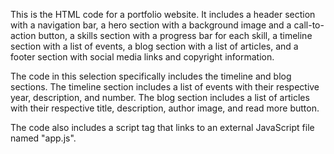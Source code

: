 This is the HTML code for a portfolio website. It includes a header section with a navigation bar, a hero section with a background image and a call-to-action button, a skills section with a progress bar for each skill, a timeline section with a list of events, a blog section with a list of articles, and a footer section with social media links and copyright information.

The code in this selection specifically includes the timeline and blog sections. The timeline section includes a list of events with their respective year, description, and number. The blog section includes a list of articles with their respective title, description, author image, and read more button.

The code also includes a script tag that links to an external JavaScript file named "app.js".